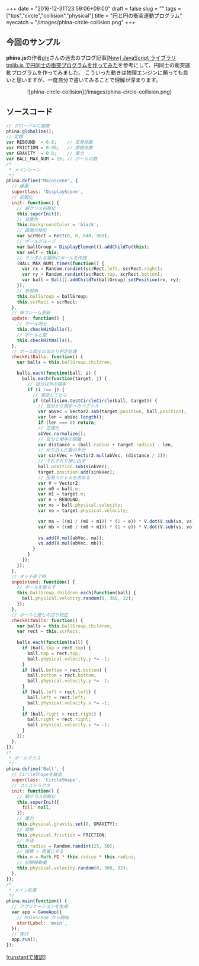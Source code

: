 +++
date = "2016-12-31T23:59:06+09:00"
draft = false
slug = ""
tags = ["tips","circle","collision","physical"]
title = "円と円の衝突運動プログラム"
eyecatch = "/images/phina-circle-collision.png"
+++

## 今回のサンプル

**phina.js**の作者[phi](https://twitter.com/phi_jp)さんの過去のブログ記事[[New] JavaScript ライブラリ tmlib.js で円同士の衝突プログラムを作ってみた](http://tmlife.net/programming/javascript-tmlib-js-circle-collision.html)を参考にして、円同士の衝突運動プログラムを作ってみました。
こういった動きは物理エンジンに頼っても良いと思いますが、一度自分で書いてみることで理解が深まります。

<center>![phina-circle-collision](/images/phina-circle-collision.png)</center>

## ソースコード

```js
// グローバルに展開
phina.globalize();
// 定数
var REBOUND  = 0.8;    // 反発係数
var FRICTION = 0.99;   // 摩擦係数
var GRAVITY  = 0.8;    // 重力
var BALL_MAX_NUM = 15; // ボールの数
/*
 * メインシーン
 */
phina.define("MainScene", {
  // 継承
  superClass: 'DisplayScene',
  // 初期化
  init: function() {
    // 親クラス初期化
    this.superInit();
    // 背景色
    this.backgroundColor = 'black';
    // 画面の矩形
    var scrRect = Rect(0, 0, 640, 960);
    // ボールグループ
    var ballGroup = DisplayElement().addChildTo(this);
    var self = this;
    // ランダムな場所にボールを作成
    (BALL_MAX_NUM).times(function() {
      var rx = Random.randint(scrRect.left, scrRect.right);
      var ry = Random.randint(scrRect.top, scrRect.bottom);
      var ball = Ball().addChildTo(ballGroup).setPosition(rx, ry);
    });
    // 参照用
    this.ballGroup = ballGroup;
    this.scrRect = scrRect;
  },
  // 毎フレーム更新
  update: function() {
    // ボール同士
    this.checkHitBalls();
    // ボールと壁
    this.checkHitWalls();
  },
  // ボール同士の当たり判定処理
  checkHitBalls: function() {
    var balls = this.ballGroup.children;

    balls.each(function(ball, i) {
      balls.each(function(target, j) {
        // 自分以外の相手
        if (i !== j) {
          // 衝突してたら
          if (Collision.testCircleCircle(ball, target)) {
            // 自分から相手へのベクトル
            var abVec = Vector2.sub(target.position, ball.position);
            var len = abVec.length();
            if (len === 0) return;
            // 正規化
            abVec.normalize();
            // 自分と相手の距離
            var distance = (ball.radius + target.radius) - len;
            // めり込んだ量の半分
            var sinkVec = Vector2.mul(abVec, (distance / 2));
            // それぞれで押し出す
            ball.position.sub(sinkVec);
            target.position.add(sinkVec);
            // 反発ベクトルを求める
            var V = Vector2;
            var m0 = ball.m;
            var m1 = target.m;
            var e = REBOUND;
            var vs = ball.physical.velocity;
            var vo = target.physical.velocity;

            var ma = ((m1 / (m0 + m1)) * (1 + e)) * V.dot(V.sub(vo, vs), abVec);
            var mb = ((m0 / (m0 + m1)) * (1 + e)) * V.dot(V.sub(vs, vo), abVec);
       
            vs.add(V.mul(abVec, ma));
            vo.add(V.mul(abVec, mb));
          }
        }
      });    
    });
  },
  // タッチ終了時
  onpointend: function() {
    // ボールを散らす
    this.ballGroup.children.each(function(ball) {
      ball.physical.velocity.random(0, 360, 32);
    });
  },
  // ボールと壁との辺り判定
  checkHitWalls: function() {
    var balls = this.ballGroup.children;
    var rect = this.scrRect;
    
    balls.each(function(ball) {
      if (ball.top < rect.top) {
        ball.top = rect.top;
        ball.physical.velocity.y *= -1;
      }
      if (ball.bottom > rect.bottom) {
        ball.bottom = rect.bottom;
        ball.physical.velocity.y *= -1;
      }
      if (ball.left < rect.left) {
        ball.left = rect.left;
        ball.physical.velocity.x *= -1;
      }
      if (ball.right > rect.right) {
        ball.right = rect.right;
        ball.physical.velocity.x *= -1;
      }
    });
  },
});
/*
 * ボールクラス
 */
phina.define('Ball', {
  // CircleShapeを継承
  superClass: 'CircleShape',
  // コンストラクタ
  init: function() {
    // 親クラス初期化
    this.superInit({
      fill: null,
    });
    // 重力
    this.physical.gravity.set(0, GRAVITY);
    // 摩擦
    this.physical.friction = FRICTION;
    // 半径
    this.radius = Random.randint(25, 50);
    // 面積 = 質量にする
    this.m = Math.PI * this.radius * this.radius;
    // 初期移動量
    this.physical.velocity.random(0, 360, 32);
  },
});
/*
 * メイン処理
 */
phina.main(function() {
  // アプリケーションを生成
  var app = GameApp({
    // MainScene から開始
    startLabel: 'main',
  });
  // 実行
  app.run();
});
```

<a href="http://runstant.com/alkn203/projects/75048ec9" target="_blank">[runstantで確認]</a>
